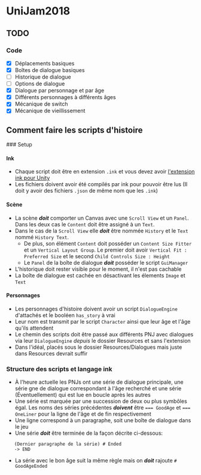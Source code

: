 # UniJam2018

## TODO

### Code

 - [x] Déplacements basiques
 - [x] Boîtes de dialogue basiques
 - [ ] Historique de dialogue
 - [ ] Options de dialogue
 - [x] Dialogue par personnage et par âge
 - [x] Différents personnages à différents âges
 - [x] Mécanique de switch
 - [x] Mécanique de vieillissement

## Comment faire les scripts d'histoire

### Setup

#### Ink

 - Chaque script doit être en extension `.ink` et vous devez avoir [l'extension ink pour Unity](https://assetstore.unity.com/packages/tools/integration/ink-unity-integration-60055)
 - Les fichiers doivent avoir été compilés par ink pour pouvoir être lus (Il doit y avoir des fichiers `.json` de même nom que les `.ink`)

#### Scène

 - La scène ___doit___ comporter un Canvas avec une `Scroll View` et un `Panel`. Dans les deux cas le `Content` doit être assigné à un `Text`.
 - Dans le cas de la `Scroll View` elle ___doit___ être nommée `History` et le `Text` nommé `History Text`.
 	- De plus, son élément `Content` doit posséder un `Content Size Fitter` et un `Vertical Layout Group`. Le premier doit avoir `Vertical Fit : Preferred Size` et le second `Child Controls Size : Height`
 	- Le `Panel` de la boîte de dialogue ___doit___ posséder le script `GuiManager`
 - L'historique doit rester visible pour le moment, il n'est pas cachable
 - La boîte de dialogue est cachée en désactivant les élements `Image` et `Text`

#### Personnages

 - Les personnages d'histoire doivent avoir un script `DialogueEngine` d'attachés et le booléen `has_story` à vrai
 - Leur nom est transmit par le script `Character` ainsi que leur âge et l'âge qu'ils attendent
 - Le chemin des scripts doit être passé aux différents PNJ avec dialogues via leur `DialogueEngine` _depuis_ le dossier Resources et sans l'extension
 - Dans l'idéal, placés sous le dossier Resources/Dialogues mais juste dans Resources devrait suffir

### Structure des scripts et langage ink

 - À l'heure actuelle les PNJs ont une série de dialogue principale, une série gne de dialogue correspondant à l'âge recherché et une série (Éventuellement) qui est lue en boucle après les autres
 - Une série est marquée par une succession de deux ou plus symbôles égal. Les noms des séries précédentes ___doivent___ être `=== GoodAge` et `=== OneLiner` pour la ligne de l'âge et de fin respectivement
 - Une ligne correspond à un paragraphe, soit une boîte de dialogue dans le jeu
 - Une série ___doit___ être terminée de la façon décrite ci-dessous:
 ```
 	(Dernier paragraphe de la série) # Ended
 	-> END
 ```
 - La série avec le bon âge suit la même règle mais on ___doit___ rajoute `# GoodAgeEnded`